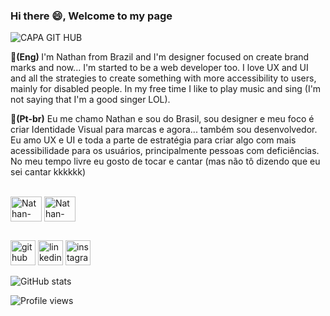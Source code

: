 ### Hi there 😄, Welcome to my page

![CAPA GIT HUB](https://user-images.githubusercontent.com/104570496/165954747-999bb82b-6667-4dc2-a9c9-418bb5630693.png)


<b>🔸(Eng) </b> I'm Nathan from Brazil and I'm designer focused on create brand marks and now... I'm started to be a web developer too. I love UX and UI and all the strategies to create something with more accessibility to users, mainly for disabled people. In my free time I like to play music and sing (I'm not saying that I'm a good singer LOL). 

<b>🔸(Pt-br)</b> Eu me chamo Nathan e sou do Brasil, sou designer e meu foco é criar Identidade Visual para marcas e agora... também sou desenvolvedor. Eu amo UX e UI e toda a parte de estratégia para criar algo com mais acessibilidade para os usuários, principalmente pessoas com deficiências. No meu tempo livre eu gosto de tocar e cantar (mas não tô dizendo que eu sei cantar kkkkkk) 

<div style="display:inline_block"></br>
     <img align="center" alt="Nathan-HTML" height="40" width="50" src="https://cdn.jsdelivr.net/gh/devicons/devicon/icons/html5/html5-original.svg" />
     <img align="center" alt="Nathan-CSS" height="40" width="50" src="https://cdn.jsdelivr.net/gh/devicons/devicon/icons/css3/css3-original.svg" />
</div>

##
  

[<img src='https://cdn.jsdelivr.net/npm/simple-icons@3.0.1/icons/github.svg' alt='github' height='40'>](https://github.com/nathanparente) [<img src='https://cdn.jsdelivr.net/npm/simple-icons@3.0.1/icons/linkedin.svg' alt='linkedin' height='40'>](https://www.linkedin.com/in/https://www.linkedin.com/in/nathanvieira-ofc//) [<img src='https://cdn.jsdelivr.net/npm/simple-icons@3.0.1/icons/instagram.svg' alt='instagram' height='40'>](https://www.instagram.com/@nvdesign.oficial/)  

![GitHub stats](https://github-readme-stats.vercel.app/api?username=nathanparente&show_icons=true)  

![Profile views](https://gpvc.arturio.dev/nathanparente)  
